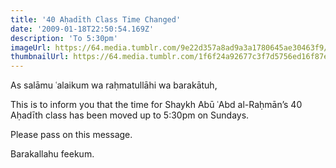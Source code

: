 ```yaml
---
title: '40 Aḥadīth Class Time Changed'
date: '2009-01-18T22:50:54.169Z'
description: 'To 5:30pm'
imageUrl: https://64.media.tumblr.com/9e22d357a8ad9a3a1780645ae30463f9/tumblr_p4nxkr1lFa1weuv3to1_1280.jpg
thumbnailUrl: https://64.media.tumblr.com/1f6f24a92677c3f7d5756ed16f87e67b/tumblr_n5vybhoS6L1t092muo1_640.jpg
---
```


As salāmu ʿalaikum wa raḥmatullāhi wa barakātuh,

This is to inform you that the time for Shaykh Abū ʿAbd al-Raḥmān’s 40 Aḥadīth class has been moved up to 5:30pm on Sundays.

Please pass on this message.

Barakallahu feekum.
